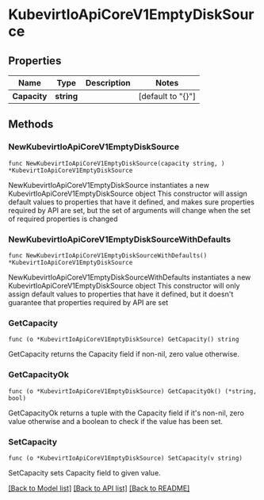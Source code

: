 # KubevirtIoApiCoreV1EmptyDiskSource

## Properties

Name | Type | Description | Notes
------------ | ------------- | ------------- | -------------
**Capacity** | **string** |  | [default to "{}"]

## Methods

### NewKubevirtIoApiCoreV1EmptyDiskSource

`func NewKubevirtIoApiCoreV1EmptyDiskSource(capacity string, ) *KubevirtIoApiCoreV1EmptyDiskSource`

NewKubevirtIoApiCoreV1EmptyDiskSource instantiates a new KubevirtIoApiCoreV1EmptyDiskSource object
This constructor will assign default values to properties that have it defined,
and makes sure properties required by API are set, but the set of arguments
will change when the set of required properties is changed

### NewKubevirtIoApiCoreV1EmptyDiskSourceWithDefaults

`func NewKubevirtIoApiCoreV1EmptyDiskSourceWithDefaults() *KubevirtIoApiCoreV1EmptyDiskSource`

NewKubevirtIoApiCoreV1EmptyDiskSourceWithDefaults instantiates a new KubevirtIoApiCoreV1EmptyDiskSource object
This constructor will only assign default values to properties that have it defined,
but it doesn't guarantee that properties required by API are set

### GetCapacity

`func (o *KubevirtIoApiCoreV1EmptyDiskSource) GetCapacity() string`

GetCapacity returns the Capacity field if non-nil, zero value otherwise.

### GetCapacityOk

`func (o *KubevirtIoApiCoreV1EmptyDiskSource) GetCapacityOk() (*string, bool)`

GetCapacityOk returns a tuple with the Capacity field if it's non-nil, zero value otherwise
and a boolean to check if the value has been set.

### SetCapacity

`func (o *KubevirtIoApiCoreV1EmptyDiskSource) SetCapacity(v string)`

SetCapacity sets Capacity field to given value.



[[Back to Model list]](../README.md#documentation-for-models) [[Back to API list]](../README.md#documentation-for-api-endpoints) [[Back to README]](../README.md)


